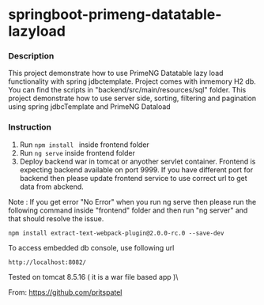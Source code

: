 # springboot-primeng-datatable-lazyload

### Description
This project demonstrate how to use PrimeNG Datatable lazy load functionality with spring jdbctemplate.
Project comes with inmemory H2 db. You can find the scripts in "backend/src/main/resources/sql" folder.
This project demonstrate how to use server side, sorting, filtering and pagination using spring jdbcTemplate
and PrimeNG Dataload


### Instruction
1. Run ```npm install ``` inside frontend folder
2. Run ``` ng serve ``` inside frontend folder
3. Deploy backend war in tomcat or anyother servlet container. Frontend is expecting backend available on port 9999.
   If you have different port for backend then please update frontend service to use correct url to get data from abckend.
   
Note : If you get error "No Error" when you run ng serve then please run the following command inside "frontend" folder and then run "ng server"
and that should resolve the issue.

```npm install extract-text-webpack-plugin@2.0.0-rc.0 --save-dev```

To access embedded db console, use following url

```http://localhost:8082/```

Tested on tomcat 8.5.16 ( it is a war file based app )\

From: https://github.com/pritspatel
